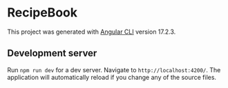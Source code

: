# RecipeBook

This project was generated with [Angular CLI](https://github.com/angular/angular-cli) version 17.2.3.

## Development server

Run `npm run dev` for a dev server. Navigate to `http://localhost:4200/`. The application will automatically reload if you change any of the source files.
